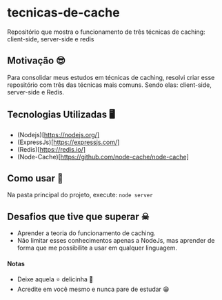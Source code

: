 # tecnicas-de-cache
Repositório que mostra o funcionamento de três técnicas de caching: client-side, server-side e redis

## Motivação 😎

Para consolidar meus estudos em técnicas de caching, resolvi criar esse repositório com três das técnicas mais comuns. Sendo elas: client-side, server-side e Redis.

## Tecnologias Utilizadas 🖥

- (Nodejs)[https://nodejs.org/]
- (ExpressJs)[https://expressjs.com/]
- (Redis)[https://redis.io/]
- (Node-Cache)[https://github.com/node-cache/node-cache]

## Como usar 🤔

Na pasta principal do projeto, execute:
`node server`

## Desafios que tive que superar ☠

- Aprender a teoria do funcionamento de caching.
- Não limitar esses conhecimentos apenas a NodeJs, mas aprender de forma que me possibilite a usar em qualquer linguagem.

#### Notas

- Deixe aquela ⭐ delicinha 🤗
- Acredite em você mesmo e nunca pare de estudar 😁

